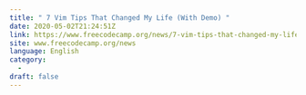 ```yaml
---
title: " 7 Vim Tips That Changed My Life (With Demo) "
date: 2020-05-02T21:24:51Z
link: https://www.freecodecamp.org/news/7-vim-tips-that-changed-my-life/?utm_medium=RSS&utm_source=news.12bit.vn
site: www.freecodecamp.org/news
language: English
category:
  -   
draft: false
---
```

